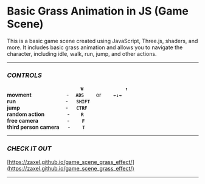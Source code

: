 ﻿# Basic Grass Animation in JS (Game Scene)

This is a basic game scene created using JavaScript, Three.js, shaders, and more. It includes basic grass animation and allows you to navigate the character, including idle, walk, run, jump, and other actions.

*************************************************
### ***CONTROLS***

&emsp;&emsp;&emsp;&emsp;&emsp;&emsp;&emsp;&emsp;&emsp;&emsp;&emsp;&emsp;&emsp;&nbsp;&nbsp; <code>**W**</code>&emsp;&emsp;&emsp;&emsp;&emsp;&emsp;&emsp;&nbsp;&nbsp;&nbsp;<code>**&#8593;**</code>\
**movment**&emsp;&emsp;&emsp;&emsp;&emsp;&emsp;&nbsp; -&emsp; <code>**A**</code><code>**D**</code><code>**S**</code> &emsp;&emsp;or&emsp;&emsp; <code>**&#8592;**</code><code>**&#8595;**</code><code>**&#8594;**</code>\
**run**&emsp; &emsp;&emsp;&emsp;&emsp;&emsp;&emsp;&emsp;&ensp;&nbsp; -&emsp;&nbsp;&nbsp;<code>**SHIFT**</code>\
**jump**&emsp;&emsp;&emsp;&emsp;&emsp;&emsp;&emsp;&emsp;&nbsp; -&emsp;&nbsp;&nbsp;<code>**CTRF**</code>\
**random action**&emsp;&emsp;&emsp;&emsp; -&emsp;&nbsp;&nbsp;&nbsp;&nbsp;<code>**R**</code>\
**free camera**&emsp;&emsp;&emsp;&emsp;&nbsp;&nbsp;&nbsp;&nbsp; -&emsp;&ensp;&nbsp;&nbsp;&nbsp;<code>**F**</code>\
**third person camera**&emsp;&nbsp; -&emsp;&emsp;&nbsp;<code>**T**</code>

*************************************************
### ***CHECK IT OUT*** 

[https://zaxel.github.io/game_scene_grass_effect/](https://zaxel.github.io/game_scene_grass_effect/)


*************************************************